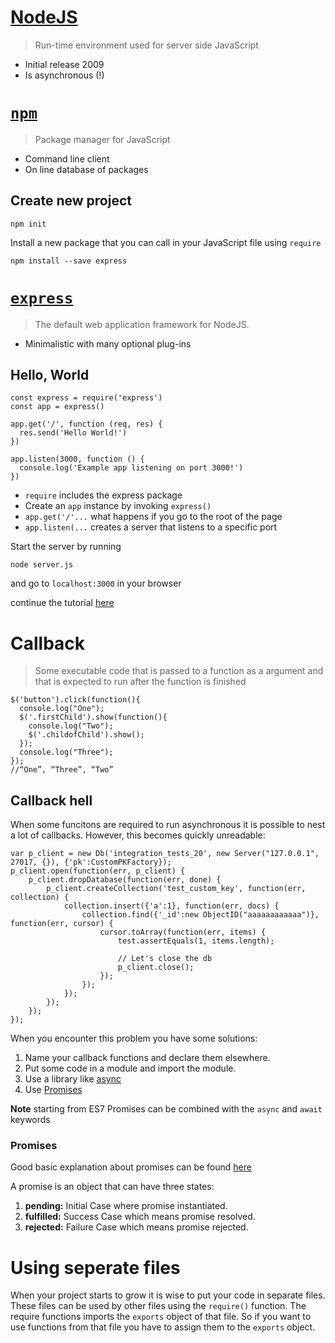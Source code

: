 [NodeJS](https://nodejs.org/en/)
========================================================

> Run-time environment used for server side JavaScript

- Initial release 2009
- Is asynchronous (!)

[`npm`](https://www.npmjs.com/)
========================================================

> Package manager for JavaScript

- Command line client
- On line database of packages

## Create new project

```
npm init
```

Install a new package that you can call in your JavaScript file using `require`

```
npm install --save express
```

[`express`](https://expressjs.com/)
========================================================

> The default web application framework for NodeJS. 

- Minimalistic with many optional plug-ins

## Hello, World

```
const express = require('express')
const app = express()

app.get('/', function (req, res) {
  res.send('Hello World!')
})

app.listen(3000, function () {
  console.log('Example app listening on port 3000!')
})
```

- `require` includes the express package
- Create an `app` instance by invoking `express()`
- `app.get('/'...` what happens if you go to the root of the page
- `app.listen(...` creates a server that listens to a specific port

Start the server by running 

```
node server.js
```
and go to `localhost:3000` in your browser

continue the tutorial [here](https://codeburst.io/build-a-weather-website-in-30-minutes-with-node-js-express-openweather-a317f904897b)

Callback
========================================================

> Some executable code that is passed to a function as a argument and that is expected to run after the function is finished

```
$('button').click(function(){
  console.log("One");
  $('.firstChild').show(function(){
    console.log("Two");
    $('.childofChild').show();
  });
  console.log("Three");
});
//“One”, “Three”, “Two” 
```

## Callback hell

When some funcitons are required to run asynchronous it is possible to nest a lot of callbacks. However, this becomes quickly unreadable:

```
var p_client = new Db('integration_tests_20', new Server("127.0.0.1", 27017, {}), {'pk':CustomPKFactory});
p_client.open(function(err, p_client) {
    p_client.dropDatabase(function(err, done) {
        p_client.createCollection('test_custom_key', function(err, collection) {
            collection.insert({'a':1}, function(err, docs) {
                collection.find({'_id':new ObjectID("aaaaaaaaaaaa")}, function(err, cursor) {
                    cursor.toArray(function(err, items) {
                        test.assertEquals(1, items.length);

                        // Let's close the db
                        p_client.close();
                    });
                });
            });
        });
    });
});
```

When you encounter this problem you have some solutions:

1. Name your callback functions and declare them elsewhere.
1. Put some code in a module and import the module.
1. Use a library like [async](caolan.github.io/async/)
1. Use [Promises](https://medium.com/@ramsunvtech/promises-of-promise-part-1-53f769245a53)

**Note** starting from ES7 Promises can be combined with the `async` and `await` keywords 

### Promises

Good basic explanation about promises can be found [here](https://scotch.io/tutorials/javascript-promises-for-dummies)

A promise is an object that can have three states:

1. **pending:** Initial Case where promise instantiated.
1. **fulfilled:** Success Case which means promise resolved.
1. **rejected:** Failure Case which means promise rejected.

Using seperate files
========================================================

When your project starts to grow it is wise to put your code in separate files. These files can be used by other files using the `require()` function. The require functions imports the `exports` object of that file. So if you want to use functions from that file you have to assign them to the `exports` object.